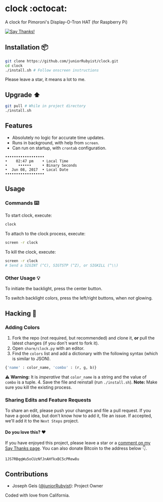 # clock :octocat:
A clock for Pimoroni's Display-O-Tron HAT (for Raspberry Pi)

[![Say Thanks!](https://img.shields.io/badge/Say%20Thanks-!-1EAEDB.svg)](https://saythanks.io/to/juniorRubyist)

## Installation :package:
```bash
git clone https://github.com/juniorRubyist/clock.git
cd clock
./install.sh # Follow onscreen instructions
```
Please leave a star, it means a lot to me.

## Upgrade :arrow_up:
```bash
git pull # While in project directory
./install.sh
```

## Features
* Absolutely no logic for accurate time updates. 
* Runs in background, with help from `screen`. 
* Can run on startup, with `crontab` configuration. 

```
••••••••••••••••••
•    02:47 pm    • Local Time
•     ••••••     • Binary Seconds
•  Jun 08, 2017  • Local Date
••••••••••••••••••
```

## Usage

### Commands :keyboard:
To start clock, execute:
```bash
clock
```

To attach to the clock process, execute:
```bash
screen -r clock
```

To kill the clock, execute:
```bash
screen -r clock
# Send a SIGINT (^C), SIGTSTP (^Z), or SIGKILL (^\\)
```

### Other Usage :bulb:
To initiate the backlight, press the center button.

To switch backlight colors, press the left/right buttons, when _not_ glowing.

## Hacking :hammer:

### Adding Colors
1. Fork the repo (not required, but recommended) and clone it, __or__ pull the latest changes (if you don't want to fork it).
2. Open `share/clock.py` with an editor.
3. Find the `colors` list and add a dictionary with the following syntax (which is similar to JSON).
```python
{'name' : color_name, 'combo' : (r, g, b)}
```
:warning: __Warning:__ It is _imperative_ that `color_name` is a string and the value of `combo` is a tuple.
4. Save the file and reinstall (run `./install.sh`).
__Note:__ Make sure you kill the existing process.

### Sharing Edits and Feature Requests
To share an edit, please push your changes and file a pull request.
If you have a good idea, but don't know how to add it, file an issue. If accepted, we'll add it to the `Next Steps` project.

#### Do you love this? :heart:
If you have enjoyed this project, please leave a star or a [comment on my Say Thanks page](https://saythanks.io/to/juniorRubyist). You can also donate Bitcoin to the address below :point_down:.
```
1JS7RBqqWu5oCUzNfJnAHfkxBC5cPRew8u
```

## Contributions
* Joseph Geis ([@juniorRubyist](https://github.com/juniorRubyist)): Project Owner

Coded with love from California.
